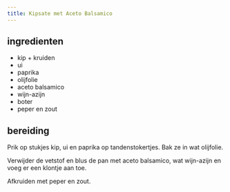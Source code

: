 ```yaml
---
title: Kipsate met Aceto Balsamico
---
```


##  ingredienten 

* kip + kruiden
* ui
* paprika
* olijfolie
* aceto balsamico
* wijn-azijn
* boter
* peper en zout

##  bereiding 

Prik op stukjes kip, ui en paprika op tandenstokertjes. Bak ze in wat olijfolie.

Verwijder de vetstof en blus de pan met aceto balsamico, wat wijn-azijn en voeg er een klontje aan toe.

Afkruiden met peper en zout.

